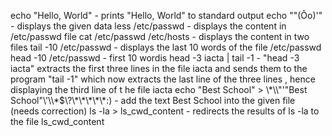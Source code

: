 echo "Hello, World" - prints "Hello, World" to standard output
echo "\"(Ôo)'" - displays the given data
less /etc/passwd - displays the content in /etc/passwd file
cat /etc/passwd /etc/hosts - displays the content in two files
tail -10 /etc/passwd - displays the last 10 words of the file /etc/passwd
head -10 /etc/passwd - first 10 wordis
head -3 iacta | tail -1 - "head -3 iacta" extracts the first three lines in the file iacta and sends them to the program "tail -1" which now extracts the last line of the three lines , hence displaying the third line of t he file iacta
echo "Best School" > \\\*\\\\"'\"Best School\"\\'\\\\\*\$\\\?\\\*\\\*\\\*\\\*\\\*\:\) - add the text Best School into the given file (needs correction)
ls -la > ls_cwd_content - redirects the results of ls -la to the file ls_cwd_content
